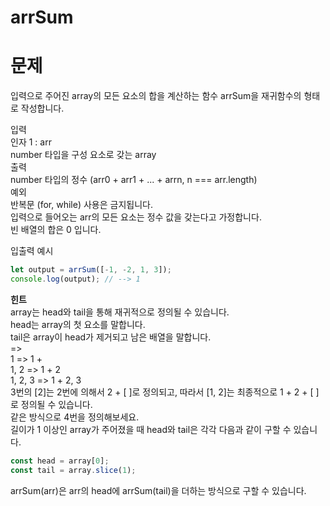 # arrSum

# 문제

입력으로 주어진 array의 모든 요소의 합을 계산하는 함수 arrSum을 재귀함수의 형태로 작성합니다.

입력  
인자 1 : arr  
number 타입을 구성 요소로 갖는 array  
출력  
number 타입의 정수 (arr0 + arr1 + ... + arrn, n === arr.length)  
예외  
반복문 (for, while) 사용은 금지됩니다.  
입력으로 들어오는 arr의 모든 요소는 정수 값을 갖는다고 가정합니다.  
빈 배열의 합은 0 입니다.  

입출력 예시  

```js
let output = arrSum([-1, -2, 1, 3]);
console.log(output); // --> 1
```

**힌트**  
array는 head와 tail을 통해 재귀적으로 정의될 수 있습니다.  
head는 array의 첫 요소를 말합니다.  
tail은 array이 head가 제거되고 남은 배열을 말합니다.  
=>  
1 => 1 +  
1, 2 => 1 + 2  
1, 2, 3 => 1 + 2, 3  
3번의 [2]는 2번에 의해서 2 + [ ]로 정의되고, 따라서 [1, 2]는 최종적으로 1 + 2 + [ ] 로 정의될 수 있습니다.  
같은 방식으로 4번을 정의해보세요.  
길이가 1 이상인 array가 주어졌을 때 head와 tail은 각각 다음과 같이 구할 수 있습니다.  

```js
const head = array[0];
const tail = array.slice(1);
```

arrSum(arr)은 arr의 head에 arrSum(tail)을 더하는 방식으로 구할 수 있습니다.